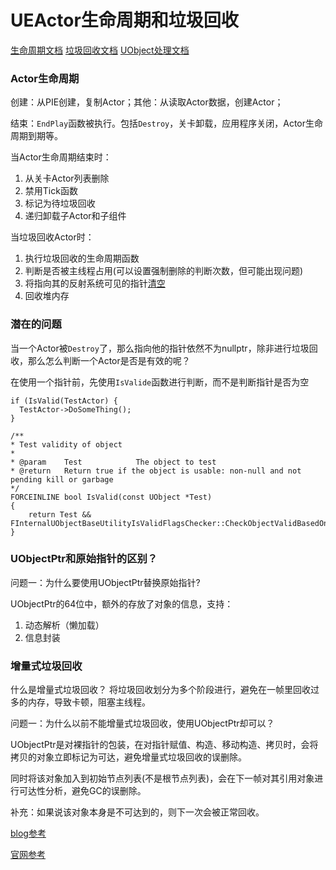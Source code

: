 # UEActor生命周期和垃圾回收

[生命周期文档](https://dev.epicgames.com/documentation/zh-cn/unreal-engine/unreal-engine-actor-lifecycle#actor%E7%94%9F%E5%91%BD%E5%91%A8%E6%9C%9F%E7%BB%88%E7%82%B9)
[垃圾回收文档](https://dev.epicgames.com/documentation/zh-cn/unreal-engine/garbage-collection-settings-in-the-unreal-engine-project-settings)
[UObject处理文档](https://dev.epicgames.com/documentation/zh-cn/unreal-engine/unreal-object-handling-in-unreal-engine)

### Actor生命周期

创建：从PIE创建，复制Actor；其他：从读取Actor数据，创建Actor；

结束：``EndPlay``函数被执行。包括``Destroy``，关卡卸载，应用程序关闭，Actor生命周期到期等。

当Actor生命周期结束时：
1. 从关卡Actor列表删除
2. 禁用Tick函数
3. 标记为待垃圾回收
4. 递归卸载子Actor和子组件

当垃圾回收Actor时：
1. 执行垃圾回收的生命周期函数
2. 判断是否被主线程占用(可以设置强制删除的判断次数，但可能出现问题)
3. 将指向其的反射系统可见的指针[清空](https://dev.epicgames.com/documentation/zh-cn/unreal-engine/unreal-object-handling-in-unreal-engine)
4. 回收堆内存

### 潜在的问题

当一个Actor被``Destroy``了，那么指向他的指针依然不为nullptr，除非进行垃圾回收，那么怎么判断一个Actor是否是有效的呢？

在使用一个指针前，先使用``IsValide``函数进行判断，而不是判断指针是否为空


```
if (IsValid(TestActor) {
  TestActor->DoSomeThing();
}

/**
* Test validity of object
*
* @param	Test			The object to test
* @return	Return true if the object is usable: non-null and not pending kill or garbage
*/
FORCEINLINE bool IsValid(const UObject *Test)
{
	return Test && FInternalUObjectBaseUtilityIsValidFlagsChecker::CheckObjectValidBasedOnItsFlags(Test);
}
```
### UObjectPtr和原始指针的区别？

问题一：为什么要使用UObjectPtr替换原始指针?

UObjectPtr的64位中，额外的存放了对象的信息，支持：
1. 动态解析（懒加载）
2. 信息封装


### 增量式垃圾回收

什么是增量式垃圾回收？
将垃圾回收划分为多个阶段进行，避免在一帧里回收过多的内存，导致卡顿，阻塞主线程。

问题一：为什么以前不能增量式垃圾回收，使用UObjectPtr却可以？

UObjectPtr是对裸指针的包装，在对指针赋值、构造、移动构造、拷贝时，会将拷贝的对象立即标记为可达，避免增量式垃圾回收的误删除。

同时将该对象加入到初始节点列表(不是根节点列表)，会在下一帧对其引用对象进行可达性分析，避免GC的误删除。

补充：如果说该对象本身是不可达到的，则下一次会被正常回收。

[blog参考](https://santa.wang/ue5-incremental-garbage-collection/)

[官网参考](https://dev.epicgames.com/documentation/zh-cn/unreal-engine/incremental-garbage-collection-in-unreal-engine?application_version=5.5)

